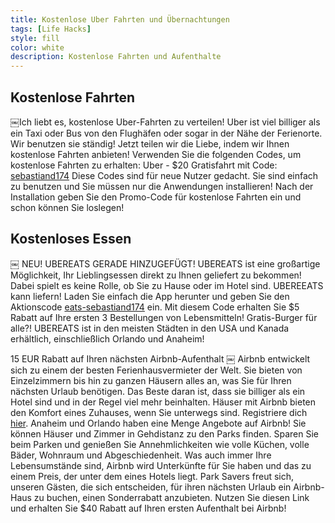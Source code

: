 ```yaml
---
title: Kostenlose Uber Fahrten und Übernachtungen
tags: [Life Hacks]
style: fill
color: white
description: Kostenlose Fahrten und Aufenthalte
---
```


## Kostenlose Fahrten

￼Ich liebt es, kostenlose Uber-Fahrten zu verteilen! Uber ist viel billiger als ein Taxi oder Bus von den Flughäfen oder sogar in der Nähe der Ferienorte. Wir benutzen sie ständig! Jetzt teilen wir die Liebe, indem wir Ihnen kostenlose Fahrten anbieten!
Verwenden Sie die folgenden Codes, um kostenlose Fahrten zu erhalten:
Uber - $20 Gratisfahrt mit Code: [sebastiand174](https://auth.uber.com/login/?uber_client_name=riderSignUp&_ga=2.263536842.732583938.1592303934-259422153.1592074458&uclick_id=143f7b4f-4c9b-42a1-9c23-be8a7f7751ae)
Diese Codes sind für neue Nutzer gedacht. Sie sind einfach zu benutzen und Sie müssen nur die Anwendungen installieren! Nach der Installation geben Sie den Promo-Code für kostenlose Fahrten ein und schon können Sie loslegen!

## Kostenloses Essen
￼
NEU! UBEREATS GERADE HINZUGEFÜGT!
UBEREATS ist eine großartige Möglichkeit, Ihr Lieblingsessen direkt zu Ihnen geliefert zu bekommen! Dabei spielt es keine Rolle, ob Sie zu Hause oder im Hotel sind. UBEREEATS kann liefern! Laden Sie einfach die App herunter und geben Sie den Aktionscode [eats-sebastiand174](https://auth.uber.com/login/?uber_client_name=eatsWebSignUp&source=auth&next_url=https%3A%2F%2Fwww.ubereats.com%2Flogin-redirect%2F%3Fredirect%3D%252Fie) ein. Mit diesem Code erhalten Sie $5 Rabatt auf Ihre ersten 3 Bestellungen von Lebensmitteln! Gratis-Burger für alle?! UBEREATS ist in den meisten Städten in den USA und Kanada erhältlich, einschließlich Orlando und Anaheim!

15 EUR Rabatt auf Ihren nächsten Airbnb-Aufenthalt
￼
Airbnb entwickelt sich zu einem der besten Ferienhausvermieter der Welt. Sie bieten von Einzelzimmern bis hin zu ganzen Häusern alles an, was Sie für Ihren nächsten Urlaub benötigen. Das Beste daran ist, dass sie billiger als ein Hotel sind und in der Regel viel mehr beinhalten. Häuser mit Airbnb bieten den Komfort eines Zuhauses, wenn Sie unterwegs sind. Registriere dich [hier](https://www.airbnb.ie/c/sebastiand2001?currency=EUR&referral_share_id=c32eb0a0-6863-468d-964b-64442ee1ba88).
Anaheim und Orlando haben eine Menge Angebote auf Airbnb! Sie können Häuser und Zimmer in Gehdistanz zu den Parks finden. Sparen Sie beim Parken und genießen Sie Annehmlichkeiten wie volle Küchen, volle Bäder, Wohnraum und Abgeschiedenheit. Was auch immer Ihre Lebensumstände sind, Airbnb wird Unterkünfte für Sie haben und das zu einem Preis, der unter dem eines Hotels liegt.
Park Savers freut sich, unseren Gästen, die sich entscheiden, für ihren nächsten Urlaub ein Airbnb-Haus zu buchen, einen Sonderrabatt anzubieten. Nutzen Sie diesen Link und erhalten Sie $40 Rabatt auf Ihren ersten Aufenthalt bei Airbnb!
